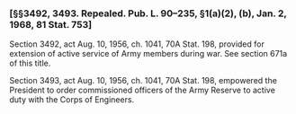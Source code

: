 ### [§§3492, 3493. Repealed. Pub. L. 90–235, §1(a)(2), (b), Jan. 2, 1968, 81 Stat. 753] ###

Section 3492, act Aug. 10, 1956, ch. 1041, 70A Stat. 198, provided for extension of active service of Army members during war. See section 671a of this title.

Section 3493, act Aug. 10, 1956, ch. 1041, 70A Stat. 198, empowered the President to order commissioned officers of the Army Reserve to active duty with the Corps of Engineers.